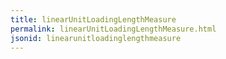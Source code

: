 ```yaml
---
title: linearUnitLoadingLengthMeasure
permalink: linearUnitLoadingLengthMeasure.html
jsonid: linearunitloadinglengthmeasure
---
```

